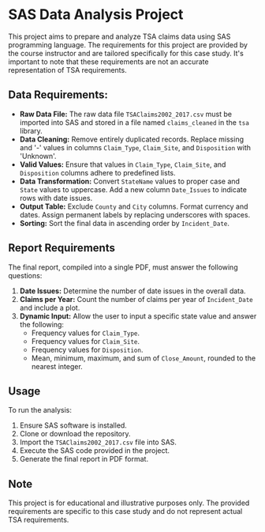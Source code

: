 # SAS Data Analysis Project

This project aims to prepare and analyze TSA claims data using SAS programming language. The requirements for this project are provided by the course instructor and are tailored specifically for this case study. It's important to note that these requirements are not an accurate representation of TSA requirements.

## Data Requirements:

- **Raw Data File:** The raw data file `TSAClaims2002_2017.csv` must be imported into SAS and stored in a file named `claims_cleaned` in the `tsa` library.
- **Data Cleaning:** Remove entirely duplicated records. Replace missing and '-' values in columns `Claim_Type`, `Claim_Site`, and `Disposition` with 'Unknown'.
- **Valid Values:** Ensure that values in `Claim_Type`, `Claim_Site`, and `Disposition` columns adhere to predefined lists.
- **Data Transformation:** Convert `StateName` values to proper case and `State` values to uppercase. Add a new column `Date_Issues` to indicate rows with date issues.
- **Output Table:** Exclude `County` and `City` columns. Format currency and dates. Assign permanent labels by replacing underscores with spaces.
- **Sorting:** Sort the final data in ascending order by `Incident_Date`.

## Report Requirements

The final report, compiled into a single PDF, must answer the following questions:

1. **Date Issues:** Determine the number of date issues in the overall data.
2. **Claims per Year:** Count the number of claims per year of `Incident_Date` and include a plot.
3. **Dynamic Input:** Allow the user to input a specific state value and answer the following:
   - Frequency values for `Claim_Type`.
   - Frequency values for `Claim_Site`.
   - Frequency values for `Disposition`.
   - Mean, minimum, maximum, and sum of `Close_Amount`, rounded to the nearest integer.

## Usage

To run the analysis:

1. Ensure SAS software is installed.
2. Clone or download the repository.
3. Import the `TSAClaims2002_2017.csv` file into SAS.
4. Execute the SAS code provided in the project.
5. Generate the final report in PDF format.

## Note

This project is for educational and illustrative purposes only. The provided requirements are specific to this case study and do not represent actual TSA requirements.
